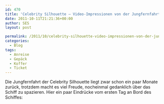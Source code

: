 ```yaml
---
id: 470
title: 'Celebrity Silhouette – Video-Impressionen von der Jungfernfahrt'
date: 2011-10-11T21:21:36+00:00
author: SES
layout: post

permalink: /2011/10/celebrity-silhouette-video-impressionen-von-der-jungfernfahrt/
categories:
  - Blog
tags:
  - Anreise
  - Gepäck
  - Koffer
  - Ticket
---
```

Die Jungfernfahrt der Celebrity Silhouette liegt zwar schon ein paar Monate zurück, trotzdem macht es viel Freude, nocheinmal gedanklich über das Schiff zu spazieren. Hier ein paar Eindrücke vom ersten Tag an Bord des Schiffes:
